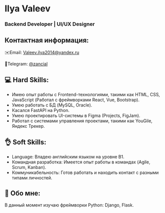 # Ilya Valeev
### Backend Developer | UI/UX Designer

## Контактная информация:
<p style="text-align: start">
   ✉️Email: <a href='mailto:Valeev.ilya2014@yandex.ru'>Valeev.ilya2014@yandex.ru</a>
</p>
<p style="text-align: start">
   📱Telegram: <a href='https://t.me/zancial'>@zancial</a>
</p>

## 💻 Hard Skills:

- Имею опыт работы с Frontend-технологиями, такими как HTML, CSS, JavaScript (Работал с фреймворками React, Vue, Bootstrap).
- Умею работать с БД (MySQL, Oracle).
- Касался FastAPI на Python.
- Умею проектировать UI-системы в Figma (Projects, FigJam).
- Работал с системами управления проектами, такими как YouGile, Яндекс Трекер.
  
## 👌 Soft Skills:

- Language: Владею английским языком на уровне B1.
- Командная разработка: Имеется опыт работы в командах (Agile, Scrum, Kanban).
- Коммуникабельность: Готов работать и находить контакт с разными типами личностей.

## 👱 Обо мне:

<p>
В данный момент изучаю фреймворки Python: Django, Flask.
</p>
